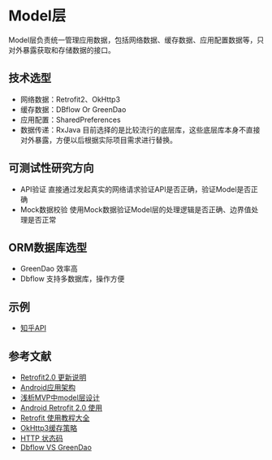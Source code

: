 # Model层
Model层负责统一管理应用数据，包括网络数据、缓存数据、应用配置数据等，只对外暴露获取和存储数据的接口。

## 技术选型
* 网络数据：Retrofit2、OkHttp3
* 缓存数据：DBflow Or GreenDao
* 应用配置：SharedPreferences
* 数据传递：RxJava
目前选择的是比较流行的底层库，这些底层库本身不直接对外暴露，方便以后根据实际项目需求进行替换。

## 可测试性研究方向
* API验证 
直接通过发起真实的网络请求验证API是否正确，验证Model是否正确
* Mock数据校验
使用Mock数据验证Model层的处理逻辑是否正确、边界值处理是否正常

## ORM数据库选型
* GreenDao 效率高
* Dbflow 支持多数据库，操作方便

## 示例
* [知乎API](https://github.com/izzyleung/ZhihuDailyPurify/wiki/%E7%9F%A5%E4%B9%8E%E6%97%A5%E6%8A%A5-API-%E5%88%86%E6%9E%90)

## 参考文献
* [Retrofit2.0 更新说明](http://www.jcodecraeer.com/a/anzhuokaifa/androidkaifa/2015/0915/3460.html)
* [Android应用架构](http://www.jianshu.com/p/8ca27934c6e6)
* [浅析MVP中model层设计](http://www.jianshu.com/p/d299153ff853)
* [Android Retrofit 2.0 使用](http://wuxiaolong.me/2016/06/18/retrofits/)
* [Retrofit 使用教程大全](https://futurestud.io/tutorials/tag/retrofit)
* [OkHttp3缓存策略](http://www.jianshu.com/p/9cebbbd0eeab)
* [HTTP 状态码](http://blog.csdn.net/zll01/article/details/5018413)
* [Dbflow VS GreenDao](https://github.com/Raizlabs/AndroidDatabaseLibraryComparison)